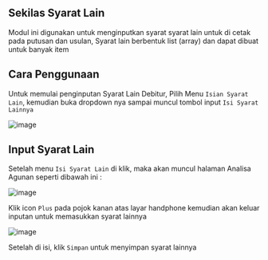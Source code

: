 ## Sekilas Syarat Lain

Modul ini digunakan untuk menginputkan syarat syarat lain untuk di cetak pada putusan dan usulan, Syarat lain berbentuk list (array) dan dapat dibuat untuk banyak item

## Cara Penggunaan

Untuk memulai penginputan Syarat Lain Debitur, Pilih Menu `Isian Syarat Lain`, kemudian buka dropdown nya sampai muncul tombol input `Isi Syarat Lainnya`

![image](https://user-images.githubusercontent.com/45744788/202984533-dea62284-7704-411a-9f71-9036504e33d9.png)

## Input Syarat Lain

Setelah menu `Isi Syarat Lain` di klik, maka akan muncul halaman Analisa Agunan seperti dibawah ini : 

![image](https://user-images.githubusercontent.com/45744788/202985174-c30761d0-1790-452c-a564-5e0c0cb84ae5.png)


Klik icon `Plus` pada pojok kanan atas layar handphone kemudian akan keluar inputan untuk memasukkan syarat lainnya

![image](https://user-images.githubusercontent.com/45744788/202985406-bbbe9cda-1c84-43f3-917e-550a08c6ed4c.png)

Setelah di isi, klik `Simpan` untuk menyimpan syarat lainnya



